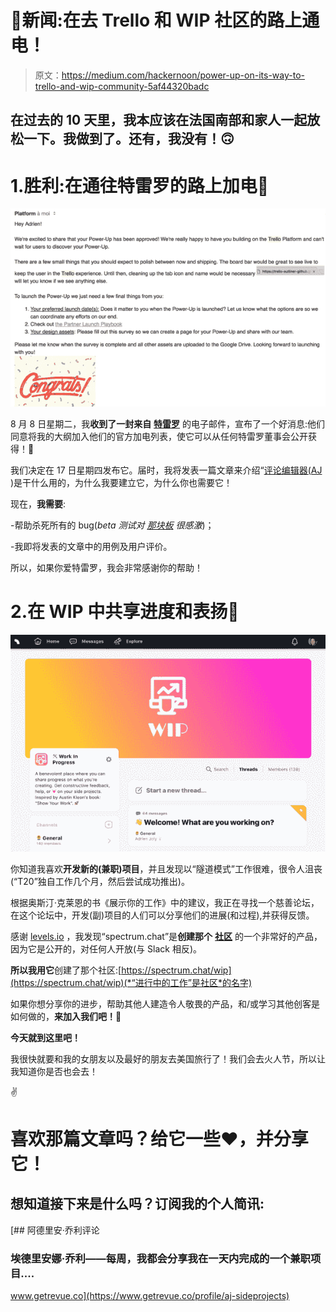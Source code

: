 # 🚀新闻:在去 Trello 和 WIP 社区的路上通电！

> 原文：<https://medium.com/hackernoon/power-up-on-its-way-to-trello-and-wip-community-5af44320badc>

## 在过去的 10 天里，我本应该在法国南部和家人一起放松一下。我做到了。还有，我没有！🙃

# 1.胜利:在通往特雷罗的路上加电💪

![](img/dbb5a4331499f5a5540a62962c03bb59.png)

8 月 8 日星期二，我**收到了一封来自** [**特雷罗**](https://hackernoon.com/tagged/trello) 的电子邮件，宣布了一个好消息:他们同意将我的大纲加入他们的官方加电列表，使它可以从任何特雷罗董事会公开获得！🎉

我们决定在 17 日星期四发布它。届时，我将发表一篇文章来介绍“[评论编辑器(AJ](http://devpost.com/software/trello-outliner-lpv3zt) )是干什么用的，为什么我要建立它，为什么你也需要它！

现在，**我需要**:

-帮助杀死所有的 bug(*beta 测试对* [*那块板*](https://trello.com/invite/b/C1BeGLFW/755950e252ae81aeb6c899187fab1be2/outliner-test-board-production) *很感激*)；

-我即将发表的文章中的用例及用户评价。

所以，如果你爱特雷罗，我会非常感谢你的帮助！

# 2.在 WIP 中共享进度和表扬🙌

![](img/4ecf19b416866ed7afbd110bbb0ef7eb.png)

你知道我喜欢**开发新的(兼职)项目**，并且发现以“隧道模式”工作很难，很令人沮丧(“T20”独自工作几个月，然后尝试成功推出)。

根据奥斯汀·克莱恩的书《展示你的工作》中的建议，我正在寻找一个慈善论坛，在这个论坛中，开发(副)项目的人们可以分享他们的进展(和过程),并获得反馈。

感谢 [levels.io](https://medium.com/u/75452cb7f664?source=post_page-----5af44320badc--------------------------------) ，我发现“spectrum.chat”是**创建那个** [**社区**](https://hackernoon.com/tagged/community) 的一个非常好的产品，因为它是公开的，对任何人开放(与 Slack 相反)。

**所以我用它**创建了那个社区:[https://spectrum.chat/wip](https://spectrum.chat/wip)(*“进行中的工作”是社区*的名字)

如果你想分享你的进步，帮助其他人建造令人敬畏的产品，和/或学习其他创客是如何做的，**来加入我们吧！**💪

**今天就到这里吧！**

我很快就要和我的女朋友以及最好的朋友去美国旅行了！我们会去火人节，所以让我知道你是否也会去！

✌️

# 喜欢那篇文章吗？给它一些❤，并分享它！

## 想知道接下来是什么吗？订阅我的个人简讯:

[](https://www.getrevue.co/profile/aj-sideprojects) [## 阿德里安·乔利评论

### 埃德里安娜·乔利——每周，我都会分享我在一天内完成的一个兼职项目....

www.getrevue.co](https://www.getrevue.co/profile/aj-sideprojects)